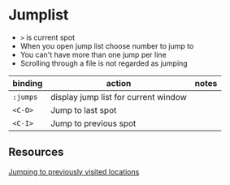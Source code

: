 # Jumplist
* `>` is current spot
* When you open jump list choose number to jump to 
* You can't have more than one jump per line
* Scrolling through a file is not regarded as jumping 

| binding  | action                               | notes |
|----------|--------------------------------------|-------|
| `:jumps` | display jump list for current window |       |
| `<C-O>`  | Jump to last spot                    |       |
| `<C-I>`  | Jump to previous spot                |       |

## Resources
<a href="https://vim.fandom.com/wiki/Jumping_to_previously_visited_locations" target="_blank">Jumping to previously visited locations</a>
